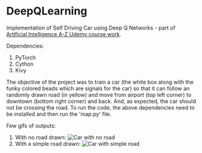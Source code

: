 # DeepQLearning
Implementation of Self Driving Car using Deep Q Networks - part of <a href="https://www.udemy.com/artificial-intelligence-az/learn/v4/overview">Artificial Intelligence A-Z Udemy course work</a>.

Dependencies:
1. PyTorch
2. Cython
3. Kivy

The objective of the project was to train a car (the white box along with the funky colored beads which are signals for the car) so that it can follow an randomly drawn road (in yellow) and move from airport (top left corner) to downtown (bottom right corner) and back. And, as expected, the car should not be crossing the road. To run the code, the above dependencies need to be installed and then run the 'map.py' file.

Few gifs of outputs:
1. With no road drawn:
![Car with no road](https://github.com/soumyasanyal/DeepQLearning/blob/master/img1.gif)
1. With a simple road drawn:
![Car with simple road](https://github.com/soumyasanyal/DeepQLearning/blob/master/img2.gif)
